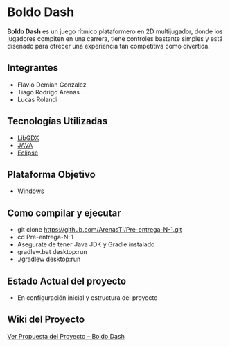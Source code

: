 # Boldo Dash

**Boldo Dash** es un juego rítmico plataformero en 2D multijugador, donde los jugadores compiten en una carrera, tiene controles bastante simples y está diseñado para ofrecer una experiencia tan competitiva como divertida.

## Integrantes 

- Flavio Demian Gonzalez
- Tiago Rodrigo Arenas
- Lucas Rolandi

## Tecnologías Utilizadas

- [LibGDX](https://libgdx.com/)
- [JAVA](https://www.java.com/es/)
- [Eclipse](https://eclipseide.org/)
  
##  Plataforma Objetivo
- [Windows](https://www.microsoft.com/es-es/software-download/windows11)

## Como compilar y ejecutar

- git clone https://github.com/ArenasTI/Pre-entrega-N-1.git
- cd Pre-entrega-N-1
- Asegurate de tener Java JDK y Gradle instalado
- gradlew.bat desktop:run
- ./gradlew desktop:run

## Estado Actual del proyecto

- En configuración inicial y estructura del proyecto

## Wiki del Proyecto
[Ver Propuesta del Proyecto – Boldo Dash](https://github.com/ArenasTI/Boldo-Dash/wiki/Proyecto-–-Boldo-Dash)
